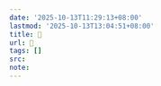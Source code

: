 ```yaml
---
date: '2025-10-13T11:29:13+08:00'
lastmod: '2025-10-13T13:04:51+08:00'
title: 󰠥
url: 󰠥
tags: []
src:
note:
---
```

